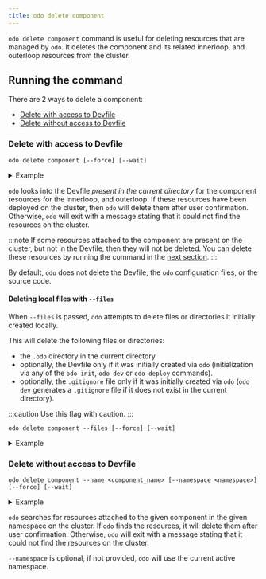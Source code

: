 ```yaml
---
title: odo delete component
---
```


`odo delete component` command is useful for deleting resources that are managed by `odo`. It deletes the component and its related innerloop, and outerloop resources from the cluster.

## Running the command
There are 2 ways to delete a component:
- [Delete with access to Devfile](#delete-with-access-to-devfile)
- [Delete without access to Devfile](#delete-without-access-to-devfile)

### Delete with access to Devfile
```shell
odo delete component [--force] [--wait]
```
<details>
<summary>Example</summary>

```shell
$ odo delete component
Searching resources to delete, please wait...
This will delete "my-nodejs" from the namespace "my-project".
 •  The component contains the following resources that will get deleted:
        - Deployment: my-component
? Are you sure you want to delete "my-nodejs" and all its resources? Yes
The component "my-nodejs" is successfully deleted from namespace "my-project"
```
</details>

`odo` looks into the Devfile _present in the current directory_ for the component resources for the innerloop, and outerloop.
If these resources have been deployed on the cluster, then `odo` will delete them after user confirmation.
Otherwise, `odo` will exit with a message stating that it could not find the resources on the cluster.

:::note
If some resources attached to the component are present on the cluster, but not in the Devfile, then they will not be deleted.
You can delete these resources by running the command in the [next section](#delete-without-access-to-devfile).
:::

By default, `odo` does not delete the Devfile, the `odo` configuration files, or the source code.

#### Deleting local files with `--files`

When `--files` is passed, `odo` attempts to delete files or directories it initially created locally.

This will delete the following files or directories:
- the `.odo` directory in the current directory
- optionally, the Devfile only if it was initially created via `odo` (initialization via any of the `odo init`, `odo dev` or `odo deploy` commands).
- optionally, the `.gitignore` file only if it was initially created via `odo` (`odo dev` generates a `.gitignore` file if it does not exist in the current directory).

:::caution
Use this flag with caution.
:::

```shell
odo delete component --files [--force] [--wait]
```
<details>
<summary>Example</summary>

```shell
$ odo delete component --files

Searching resources to delete, please wait...
This will delete "my-nodejs" from the namespace "my-project".
 •  The component contains the following resources that will get deleted:
        - Deployment: my-component

This will also delete the following files and directories:
        - /home/user/my-project/my-nodejs/.odo
        - /home/user/my-project/my-nodejs/devfile.yaml
? Are you sure you want to delete "my-nodejs" and all its resources? Yes
The component "my-nodejs" is successfully deleted from namespace "my-project"
```
</details>

### Delete without access to Devfile
```shell
odo delete component --name <component_name> [--namespace <namespace>] [--force] [--wait]
```
<details>
<summary>Example</summary>

```shell
$ odo delete component --name my-nodejs
Searching resources to delete, please wait...
This will delete "my-nodejs" from the namespace "my-project".
 •  The component contains the following resources that will get deleted:
        - Deployment: my-component
? Are you sure you want to delete these resources? Yes
The component "my-nodejs" is successfully deleted from namespace "my-project"
```
</details>


`odo` searches for resources attached to the given component in the given namespace on the cluster.
If `odo` finds the resources, it will delete them after user confirmation.
Otherwise, `odo` will exit with a message stating that it could not find the resources on the cluster.

`--namespace` is optional, if not provided, `odo` will use the current active namespace.
